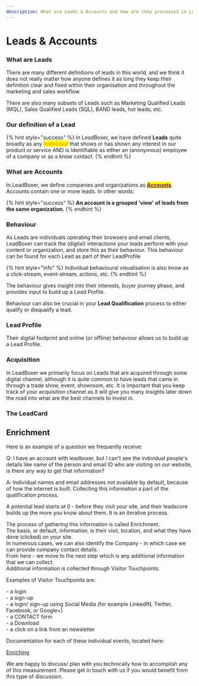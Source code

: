 ```yaml
---
description: What are Leads & Accounts and how are they processed in LeadBoxer
---
```


# Leads & Accounts

### What are Leads

There are many different definitions of leads in this world, and we think it does not really matter how anyone defines it as long they keep their definition clear and fixed within their organisation and throughout the marketing and sales workflow.

There are also many subsets of Leads such as Marketing Qualified Leads (MQL), Sales Qualified Leads (SQL), BAND leads, hot leads, etc.

### Our definition of a Lead

{% hint style="success" %}
In LeadBoxer, we have defined **Leads** quite broadly as any <mark style="color:orange;">**Individual**</mark> that shows or has shown any interest in our product or service AND is Identifiable as either an (anonymous) employee of a company or as a know contact.
{% endhint %}

### What are Accounts

In LeadBoxer, we define companies and organizations as [<mark style="color:purple;">**Accounts**</mark>](projects.md#undefined). Accounts contain one or more leads. In other words:

{% hint style="success" %}
**An account is a grouped 'view' of leads from the same organization.**
{% endhint %}

### Behaviour

As Leads are individuals operating their browsers and email clients, LeadBoxer can track the (digital) interactions your leads perform with your content or organization, and store this as their behaviour. This behaviour can be found for each Lead as part of their LeadProfile&#x20;

{% hint style="info" %}
Individual behavioural visualisation is also know as a click-stream, event-stream, actions, etc.
{% endhint %}

The behaviour gives insight into their interests, buyer journey phase, and provides input to build up a Lead Profile.&#x20;

Behaviour can also be crucial in your **Lead Qualification** process to either qualify or disqualify a lead.

### Lead Profile

Their digital footprint and online (or offline) behaviour allows us to build up a Lead Profile.

### Acquisition

In LeadBoxer we primarily focus on Leads that are acquired through some digital channel, although it is quite common to have leads that came in through a trade show, event, showroom, etc. It is important that you keep track of your acquisition channel as it will give you many insights later down the road into what are the best channels to invest in.

### The LeadCard



## Enrichment

Here is an example of a question we frequently receive:

Q: I have an account with leadboxer, but I can't see the individual people's details like name of the person and email ID who are visiting on our website, is there any way to get that information?

A: Individual names and email addresses not available by default, because of how the internet is built. Collecting this information a part of the qualification process.&#x20;

A potential lead starts at 0 - before they visit your site, and their leadscore builds up the more you know about them. It is an iterative process.&#x20;

The process of gathering this information is called Enrichment. \
The basis, or default, information, is their visit, location, and what they have done (clicked) on your site. \
In numerous cases, we can also identify the Company - in which case we can provide company contact details. \
From here - we move to the next step which is any additional information that we can collect. \
Additional information is collected through Visitor Touchpoints.&#x20;

Examples of Visitor Touchpoints are:&#x20;

\- a login\
\- a sign-up\
\- a login/ sign-up using Social Media (for example LinkedIN, Twitter, Facebook, or Google+)\
\- a CONTACT form\
\- a Download\
\- a click on a link from an newsletter

Documentation for each of these individual events, located here:

[Enriching](https://docs.leadboxer.com/category/61-enrichment)

We are happy to discuss/ plan with you technically how to accomplish any of this measurement. Please get in touch with us if you would benefit from this type of discussion.
